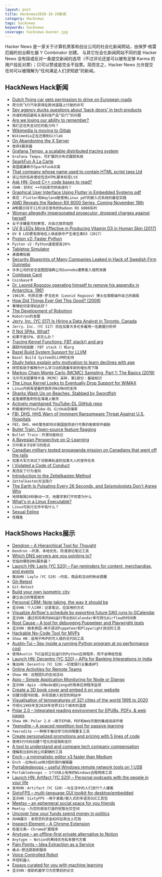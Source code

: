 ```yaml
---
layout: post
title: Hacknews2020-10-29新闻
category: Hacknews
tags: hacknews
keywords: hacknews
coverage: hacknews-banner.jpg
---
```


Hacker News 是一家关于计算机黑客和创业公司的社会化新闻网站，由保罗·格雷厄姆的创业孵化器 Y Combinator 创建。
与其它社会化新闻网站不同的是 Hacker News 没有踩或反对一条提交新闻的选项（不过评论还是可以被有足够 Karma 的用户投反对票）；只可以赞或是完全不投票。简而言之，Hacker News 允许提交任何可以被理解为“任何满足人们求知欲”的新闻。

## HackNews Hack新闻


- [Dutch flying car gets permission to drive on European roads](https://www.psychnewsdaily.com/dutch-flying-car-pal-v-gets-permission-to-drive-on-european-roads/)
- `荷兰的飞行汽车获得在欧洲道路上行驶的许可`
- [Spy agency ducks questions about 'back doors' in tech products](https://www.reuters.com/article/us-usa-security-congress-insight/spy-agency-ducks-questions-about-back-doors-in-tech-products-idUSKBN27D1CS)
- `间谍机构回避有关高科技产品“后门”的问题`
- [Are we losing our ability to remember?](https://st.im/are-we-losing-our-ability-to-remember/)
- `我们正在失去记忆的能力吗？`
- [Wikimedia is moving to Gitlab](https://www.mediawiki.org/wiki/GitLab_consultation#Outcome)
- `Wikimedia正在迁移到Gitlab`
- [On Abandoning the X Server](https://ajaxnwnk.blogspot.com/2020/10/on-abandoning-x-server.html)
- `放弃X服务器`
- [Grafana Tempo, a scalable distributed tracing system](https://grafana.com/blog/2020/10/27/announcing-grafana-tempo-a-massively-scalable-distributed-tracing-system/)
- `Grafana Tempo，可扩展的分布式跟踪系统`
- [SparkFun À La Carte](https://www.sparkfun.com/news/3422)
- `英国威廉希尔SparkFunÀ点菜`
- [That company whose name used to contain HTML script tags Ltd](https://find-and-update.company-information.service.gov.uk/company/12956509)
- `该公司的名称曾经包含HTML脚本标签Ltd`
- [Ask HN: Good C++ code bases to read?](item?id=24901244)
- `问HN：好的C ++代码库可供阅读吗？`
- [Graphical User Interface Using Flutter in Embedded Systems pdf](https://static.sched.com/hosted_files/osseu2020/e0/Oct%2027_Graphical%20User%20Interface%20Using%20Flutter%20in%20Embedded%20Systems_Hidenori%20Matsubayashi.pdf)
- `索尼：Flutter和Wayland是使用Linux pdf的嵌入式系统的最佳实践`
- [AMD Reveals the Radeon RX 6000 Series, Coming November 18th](https://www.anandtech.com/show/16202/amd-reveals-the-radeon-rx-6000-series-rdna2-starts-at-the-highend-coming-november-18th)
- `AMD展示将于11月18日发布的Radeon RX 6000系列`
- [Woman allegedly impersonated prosecutor, dropped charges against herself](https://www.unionleader.com/news/courts/woman-accused-of-impersonating-prosecutor-dropping-criminal-charges-against-herself/article_1fdb1551-147d-53dd-ad45-6680bfc556fa.html?block_id=897573)
- `女子涉嫌冒充检察官，对自己放弃指控`
- [UV B LEDs More Effective in Producing Vitamin D3 in Human Skin (2017)](https://www.nature.com/articles/s41598-017-11362-2)
- `UV B LED更有效地在人体皮肤中产生维生素D3（2017）`
- [Pyston v2: Faster Python](https://blog.pyston.org/2020/10/28/pyston-v2-20-faster-python/)
- `Pyston v2：Python速度提高20％`
- [Tabletop Simulator](https://tabletopsimulator.com/)
- `桌面模拟器`
- [Security Blueprints of Many Companies Leaked in Hack of Swedish Firm Gunnebo](https://krebsonsecurity.com/2020/10/security-blueprints-of-many-companies-leaked-in-hack-of-swedish-firm-gunnebo/)
- `许多公司的安全蓝图因瑞典公司Gunnebo遭黑客入侵而泄漏`
- [Coinbase Card](https://www.coinbase.com/card)
- `Coinbase卡`
- [Dr. Leonid Rogozov operating himself to remove his appendix in Antarctica, 1961](https://rarehistoricalphotos.com/leonid-rogozov-appendix-1961/)
- `1961年，列昂尼德·罗戈佐夫（Leonid Rogozov）博士在南极操作自己的阑尾`
- [How Did Things Ever Get This Good? (2009)](https://prog21.dadgum.com/51.html)
- `事情如何变得如此好？ `
- [The Development of Robotron](https://arcadeblogger.com/2020/06/27/the-development-of-robotron/)
- `Robotron的发展`
- [Jerry, Inc. (YC S17) Is Hiring a Data Analyst in Toronto, Canada](https://apply.workable.com/jerry/j/485D148B0C/)
- `Jerry，Inc.（YC S17）将在加拿大多伦多雇用一名数据分析师`
- [If Not SPAs, What?](https://macwright.com/2020/10/28/if-not-spas.html)
- `如果不是SPA，该怎么办？`
- [Tracing Kernel Functions: FBT stack() and arg](https://zinascii.com/2020/fbt-args-and-stack.html)
- `跟踪内核函数：FBT stack（）和arg`
- [Bazel Build System Support for LLVM](https://github.com/google/llvm-bazel)
- `Bazel Build System对LLVM的支持`
- [Study helps explain why motivation to learn declines with age](https://news.mit.edu/2020/why-learn-motivate-age-decline-1027)
- `研究有助于解释为什么学习动机随着年龄的增长而下降`
- [Markov Chain Monte Carlo (MCMC) Sampling, Part 1: The Basics (2019)](https://www.tweag.io/blog/2019-10-25-mcmc-intro1/)
- `马尔可夫链蒙特卡洛（MCMC）采样，第1部分：基础知识`
- [The Linux Kernel Looks to Eventually Drop Support for WiMAX](https://www.phoronix.com/scan.php?page=news_item&px=Linux-WiMAX-2020-Staging-Move)
- `Linux内核有望最终放弃对WiMAX的支持`
- [Sharks Wash Up on Beaches, Stabbed by Swordfish](https://www.nytimes.com/2020/10/27/science/swordfish-stabbing-sharks.html)
- `鲨鱼被箭鱼刺伤在海滩上被洗`
- [Actively maintained YouTube-DL GitHub repo](https://github.com/blackjack4494/yt-dlc)
- `积极维护的YouTube-DL GitHub存储库`
- [FBI, DHS, HHS Warn of Imminent Ransomware Threat Against U.S. Hospitals](https://krebsonsecurity.com/2020/10/fbi-dhs-hhs-warn-of-imminent-credible-ransomware-threat-against-u-s-hospitals/)
- `FBI，DHS，HHS警告即将对美国医院进行可靠的勒索软件威胁`
- [Bullet Train: Open-source feature flagging](https://bullet-train.io)
- `Bullet Train：开源功能标记`
- [A Bayesian Perspective on Q-Learning](https://brandinho.github.io/bayesian-perspective-q-learning/)
- `贝叶斯关于Q学习的观点`
- [Canadian military tested propaganda mission on Canadians that went off the rails](https://ottawacitizen.com/news/national/defence-watch/forged-letter-warning-about-wolves-on-the-loose-part-of-canadian-forces-propaganda-campaign-that-went-awry)
- `加拿大军方测试了对脱离轨道的加拿大人的宣传任务`
- [I Violated a Code of Conduct](https://www.fast.ai/2020/10/28/code-of-conduct/)
- `我违反了行为准则`
- [Introduction to the Zettelkasten Method](https://zettelkasten.de/introduction/)
- `Zettelkasten方法简介`
- [The Earth Is Pulsating Every 26 Seconds, and Seismologists Don't Agree Why](https://www.discovermagazine.com/environment/the-earth-is-pulsating-every-26-seconds-and-seismologists-dont-agree-why)
- `地球每隔26秒脉动一次，地震学家们不同意为什么`
- [What's in a Linux Executable?](https://fasterthanli.me/series/making-our-own-executable-packer/part-1)
- `Linux可执行文件中有什么？`
- [Sexual Eeling](https://www.historytoday.com/archive/natural-histories/sexual-eeling)
- `性鳗鱼`


## HackShows Hacks展示

- [ Dendron – A Hierarchical Tool for Thought](https://dendron.so)
- `Dendron –开源，本地优先，防漫游记笔记工具`
- [ Which DNS servers are you pointing to?](https://which.nameserve.rs/)
- `您指向哪些DNS服务器？`
- [Launch HN: Laylo (YC S20) – Fan reminders for content, merchandise, and events](item?id=24886794)
- `推出HN：Laylo（YC S20）–内容，商品和活动的粉丝提醒`
- [ Git-Retext](https://blog.aloni.org/posts/gitology-2-git-retext/)
- `Git-Retext`
- [ Build your own isometric city](https://victorribeiro.com/tileEditor/?example=01)
- `建立自己的等距城市`
- [ Personal CRM: Note taking, the way it should be](https://nat.app/calendar)
- `显示HN：个人CRM：记录笔记，应采用的方式`
- [ Visualize Airflow's schedule by exporting future DAG runs to GCalendar](https://github.com/domenp/aircal)
- `显示HN：通过将将来的DAG运行导出到GCalendar来可视化Airflow的时间表`
- [ Root Cause – A tool for debugging Puppeteer and Playwright tests](https://www.testim.io/root-cause/)
- `显示HN：根本原因–用于调试Puppeteer和Playwright测试的工具`
- [ Hackable No-Code Tool for MVPs](https://abstra.app/?ref=hn)
- `Show HN：适用于MVP的可入侵的无代码工具`
- [ Austin-Tui – Spy inside a running Python program at no performance cost](https://github.com/P403n1x87/austin-tui)
- `使用Austin TUI监视正在运行的Python应用程序，而不会降低性能`
- [Launch HN: Decentro (YC S20) – APIs for Banking Integrations in India](item?id=24905977)
- `推出HN：Decentro（YC S20）–印度银行业集成API`
- [ Online Activities for Remote Teams](https://onsite.fun/)
- `Show HN：远程团队的在线活动`
- [ Apio – Simple Application Monitoring for Node or Django](https://github.com/apio-monitor)
- `显示HN：Apio –对Node或Django的简单应用程序监视`
- [ Create a 3D book cover and embed it on your website](https://3dbook.xyz/)
- `创建3D图书封面，并将其嵌入到您的网站中`
- [ Visualisation of temperatures of 321 cities of the world 1995 to 2020](https://todaystrends.app/)
- `可视化1995年至2020年世界321个城市的温度`
- [ Polar 2.0 – Integrated reading environment for EPUBs, PDFs, & web pages](https://getpolarized.io/)
- `Show HN：Polar 2.0 –用于EPUB，PDF和Web页面的集成阅读环境`
- [ Yeerodite – A spaced repetition tool for passive learning](https://yeerodite.com/?source=hn&campaign=showhn&utm_source=hn&utm_medium=showhn&utm_campaign=hn)
- `Yeerodite –一种用于被动学习的间隔重复工具`
- [ Create personalized promotions and pricing with 5 lines of code](https://stack.promo/personalization.html?src=hn)
- `使用5行代码创建个性化的促销和定价`
- [ A tool to understand and compare tech company compensation](https://aeqium.com/offer_analysis?s=120000&sb=50000&ab=25000&sc=6000&st=option&sp=0.99&pp=6)
- `理解和比较科技公司薪酬的工具`
- [ Ench – a minimalistic editor x3 faster than Medium](https://ench.app/ench/the-internet-today-is-it-really-a-genius-product-of-humanity-TfHQUH)
- `Ench –比Medium快3倍的简约编辑器`
- [ Portabledevops – useful Windows remote network tools on 1 USB](https://github.com/robertluwang/portabledevops)
- `Portabledevops – 1个USB上有用的Windows远程网络工具`
- [Launch HN: Artifact (YC S20) – Personal podcasts with the people in your life](item?id=24919931)
- `发布HN：Artifact（YC S20）–与生活中的人们进行个人播客`
- [ SixtyFPS – multi-language GUI toolkit for desktop/embedded](https://sixtyfps.io/)
- `显示HN：SixtyFPS –用于桌面/嵌入式的多语言GUI工具包`
- [ Meetsy – an ephemeral social space for you friends](https://www.meetsy.me/events/9f5b9c78-7d66-414c-9124-5910923172da?ref=producthunt)
- `Meetsy –为您的朋友打造的短暂社交空间`
- [ Uncover how your funds spend money in politics](https://www.yourstake.org/politics/)
- `向HN展示：发现您的资金如何在政治上花钱`
- [ Inspect-Element – A Chrome Extension](https://github.com/iendeavor/inspect-element)
- `检查元素– Chrome扩展程序`
- [ Anytype – an offline-first private alternative to Notion](https://www.youtube.com/watch?v=hblHWfXA3XU)
- `Anytype – Notion的离线优先私有替代方案`
- [ Pain Points – Idea Extraction as a Service](https://www.painpoints.io)
- `痛点–想法提取即服务`
- [ Voice Controlled Robot](https://github.com/atomic14/voice-controlled-robot)
- `声控机器人`
- [ Essays curated for you with machine learning](https://essays.findka.com/)
- `显示HN：借助机器学习为您策划的论文`

